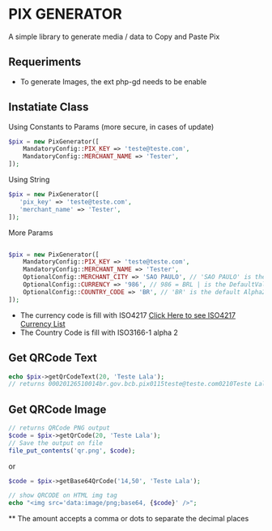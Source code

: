 # PIX GENERATOR
A simple library to generate media / data to Copy and Paste Pix

## Requeriments
* To generate Images, the ext php-gd needs to be enable

## Instatiate Class

Using Constants to Params (more secure, in cases of update)
```php
$pix = new PixGenerator([
    MandatoryConfig::PIX_KEY => 'teste@teste.com',
    MandatoryConfig::MERCHANT_NAME => 'Tester',
]);
```

Using String

```php
$pix = new PixGenerator([
   'pix_key' => 'teste@teste.com',
   'merchant_name' => 'Tester',
]);
```

More Params
```php

$pix = new PixGenerator([
    MandatoryConfig::PIX_KEY => 'teste@teste.com',
    MandatoryConfig::MERCHANT_NAME => 'Tester',
    OptionalConfig::MERCHANT_CITY => 'SAO PAULO', // 'SAO PAULO' is the DefaultValue
    OptionalConfig::CURRENCY => '986', // 986 = BRL | is the DefaultValue
    OptionalConfig::COUNTRY_CODE => 'BR', // 'BR' is the default Alpha2 value
]);
```
* The currency code is fill with ISO4217 [Click Here to see ISO4217 Currency List](./utils/CURRENCIES.MD)
* The Country Code is fill with ISO3166-1 alpha 2

## Get QRCode Text
```php
echo $pix->getQrCodeText(20, 'Teste Lala');
// returns 00020126510014br.gov.bcb.pix0115teste@teste.com0210Teste Lala520400005303986540520,005802BR5906Tester6002BR62270523bca37b925af47abd511393463041FC2
```
## Get QRCode Image
```php
// returns QRCode PNG output
$code = $pix->getQrCode(20, 'Teste Lala');
// Save the output on file
file_put_contents('qr.png', $code);
```
or
```php
$code = $pix->getBase64QrCode('14,50', 'Teste Lala');

// show QRCODE on HTML img tag
echo "<img src='data:image/png;base64, {$code}' />";
```

** The amount accepts a comma or dots to separate the decimal places